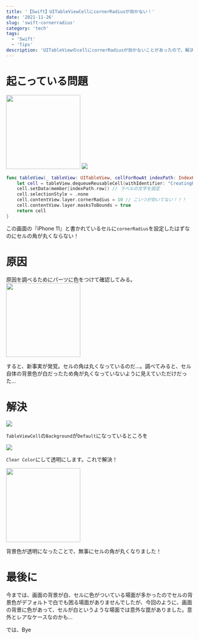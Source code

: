 ```yaml
---
title: '【Swift】UITableViewCellにcornerRadiusが効かない！'
date: '2021-11-26'
slug: 'swift-cornerradius'
category: 'tech'
tags:
  - 'Swift'
  - 'Tips'
description: 'UITableViewのcellにcornerRadiusが効かないことがあったので、解決した方法を紹介します。とても簡単な解決策でしたが、割と罠かもしれません。'
---
```


# 起こっている問題

<img src="@image/1.png" width="200">

<img src="@image/2.png">

```swift
func tableView(_ tableView: UITableView, cellForRowAt indexPath: IndexPath) -> UITableViewCell {
    let cell = tableView.dequeueReusableCell(withIdentifier: "CreatingRoomTableViewCell", for: indexPath) as! CreatingRoomTableViewCell
    cell.setData(member[indexPath.row]) // ラベルの文字を設定
    cell.selectionStyle = .none
    cell.contentView.layer.cornerRadius = 10 // こいつが効いてない！！！
    cell.contentView.layer.masksToBounds = true
    return cell
}
```

この画面の『iPhone 11』と書かれているセルに`cornerRadius`を設定したはずなのにセルの角が丸くならない！

# 原因

原因を調べるためにパーツに色をつけて確認してみる。
<img src="@image/3.png" width="200">

すると、新事実が発覚。セルの角は丸くなっているのだ...。調べてみると、セル自体の背景色が白だったため角が丸くなっていないように見えていただけだった...

# 解決

<img src="@image/4.png">

`TableViewCell`の`Background`が`Default`になっているところを

<img src="@image/5.png">

`Clear Color`にして透明にします。これで解決！

<img src="@image/6.png" width="200">

背景色が透明になったことで、無事にセルの角が丸くなりました！

# 最後に

今までは、画面の背景が白、セルに色がついている場面が多かったのでセルの背景色がデフォルトで白でも困る場面がありませんでしたが、今回のように、画面の背景に色があって、セルが白というような場面では意外な罠がありました。意外とレアなケースなのかも...

では、Bye
